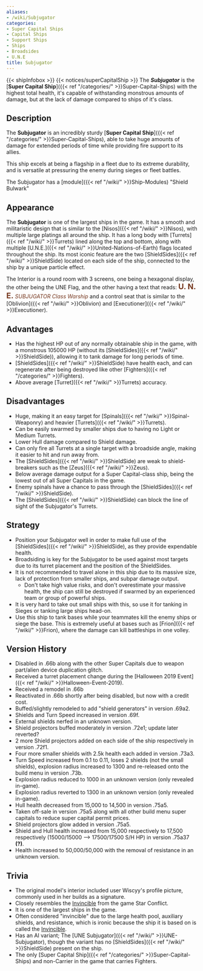 ```yaml
---
aliases:
- /wiki/Subjugator
categories:
- Super Capital Ships
- Capital Ships
- Support Ships
- Ships
- Broadsides
- U.N.E
title: Subjugator
---
```


{{< shipInfobox >}} {{< notices/superCapitalShip >}} The **_Subjugator_** is the [**Super Capital Ship**]({{< ref "/categories/" >}}Super-Capital-Ships) with the highest total health, it's capable of withstanding monstrous amounts of damage, but at the lack of damage compared to ships of it's class.

## Description

The **Subjugator** is an incredibly sturdy [**Super Capital Ship**]({{< ref "/categories/" >}}Super-Capital-Ships), able to take huge amounts of damage for extended periods of time while providing fire support to its allies.

This ship excels at being a flagship in a fleet due to its extreme durability, and is versatile at pressuring the enemy during sieges or fleet battles.

The Subjugator has a [module]({{< ref "/wiki/" >}}Ship-Modules) "Shield Bulwark"

## Appearance

The **Subjugator** is one of the largest ships in the game. It has a smooth and militaristic design that is similar to the [Nisos]({{< ref "/wiki/" >}}Nisos), with multiple large platings all around the ship. It has a long body with [Turrets]({{< ref "/wiki/" >}}Turrets) lined along the top and bottom, along with multiple [U.N.E.]({{< ref "/wiki/" >}}United-Nations-of-Earth) flags located throughout the ship. Its most iconic feature are the two [ShieldSides]({{< ref "/wiki/" >}}ShieldSide) located on each side of the ship, connected to the ship by a unique particle effect.

The Interior is a round room with 3 screens, one being a hexagonal display, the other being the UNE Flag, and the other having a text that reads: <span style="color:#76381f"><span style="font-size:15pt">**U. N. E.**</span> _SUBJUGATOR Class Warship_</span> and a control seat that is similar to the [Oblivion]({{< ref "/wiki/" >}}Oblivion) and [Executioner]({{< ref "/wiki/" >}}Executioner).

## Advantages

- Has the highest HP out of any normally obtainable ship in the game, with a monstrous 105000 HP (without its [ShieldSides]({{< ref "/wiki/" >}}ShieldSide)), allowing it to tank damage for long periods of time.
- [ShieldSides]({{< ref "/wiki/" >}}ShieldSide) have  health each, and can regenerate after being destroyed like other [Fighters]({{< ref "/categories/" >}}Fighters).
- Above average [Turret]({{< ref "/wiki/" >}}Turrets) accuracy.

## Disadvantages

- Huge, making it an easy target for [Spinals]({{< ref "/wiki/" >}}Spinal-Weaponry) and heavier [Turrets]({{< ref "/wiki/" >}}Turrets).
- Can be easily swarmed by smaller ships due to having no Light or Medium Turrets.
- Lower Hull damage compared to Shield damage.
- Can only fire all Turrets at a single target with a broadside angle, making it easier to hit and run away from.
- The [ShieldSides]({{< ref "/wiki/" >}}ShieldSide) are weak to shield-breakers such as the [Zeus]({{< ref "/wiki/" >}}Zeus).
- Below average damage output for a Super Capital-class ship, being the lowest out of all Super Capitals in the game.
- Enemy spinals have a chance to pass through the [ShieldSides]({{< ref "/wiki/" >}}ShieldSide).
- The [ShieldSides]({{< ref "/wiki/" >}}ShieldSide) can block the line of sight of the Subjugator's Turrets.

## Strategy

- Position your Subjugator well in order to make full use of the [ShieldSides]({{< ref "/wiki/" >}}ShieldSide), as they provide expendable health.
- Broadsiding is key for the Subjugator to be used against most targets due to its turret placement and the position of the ShieldSides.
- It is not recommended to travel alone in this ship due to its massive size, lack of protection from smaller ships, and subpar damage output.
  - Don't take high value risks, and don't overestimate your massive health, the ship can still be destroyed if swarmed by an experienced team or group of powerful ships.
- It is very hard to take out small ships with this, so use it for tanking in Sieges or tanking large ships head-on.
- Use this ship to tank bases while your teammates kill the enemy ships or siege the base. This is extremely useful at bases such as [Frion]({{< ref "/wiki/" >}}Frion), where the damage can kill battleships in one volley.

## Version History 

- Disabled in .66b along with the other Super Capitals due to weapon part/alien device duplication glitch.
- Received a turret placement change during the [Halloween 2019 Event]({{< ref "/wiki/" >}}Halloween-Event-2019).
- Received a remodel in .66b
- Reactivated in .66b shortly after being disabled, but now with a credit cost.
- Buffed/slightly remodeled to add "shield generators" in version .69a2.
- Shields and Turn Speed increased in version .69f.
- External shields nerfed in an unknown version.
- Shield projectors buffed moderately in version .72e1; update later reverted?
- 2 more Shield projectors added on each side of the ship respectively in version .72f1.
- Four more smaller shields with 2.5k health each added in version .73a3.
- Turn Speed increased from 0.1 to 0.11, loses 2 shields (not the small shields), explosion radius increased to 1300 and re-released onto the build menu in version .73b.
- Explosion radius reduced to 1000 in an unknown version (only revealed in-game).
- Explosion radius reverted to 1300 in an unknown version (only revealed in-game).
- Hull health decreased from 15,000 to 14,500 in version .75a5.
- Taken off-sale in version .75a5 along with all other build menu super capitals to reduce super capital permit prices.
- Shield projectors glow added in version .75a5.
- Shield and Hull health increased from 15,000 respectively to 17,500 respectively (15000/15000 --> 17500/17500 S/H HP) in version .75a37 **(?)**.
- Health increased to 50,000/50,000 with the removal of resistance in an unknown version.

## Trivia

- The original model's interior included user Wiscyy's profile picture, commonly used in her builds as a signature.
- Closely resembles the [Invincible](https://wiki.star-conflict.com/index.php?title=Invincible) from the game Star Conflict.
- It is one of the largest ships in the game.
- Often considered "invincible" due to the large health pool, auxiliary shields, and resistance, which is ironic because the ship it is based on is called the [Invincible](https://wiki.star-conflict.com/index.php?title=Invincible).
- Has an AI variant; The [UNE Subjugator]({{< ref "/wiki/" >}}UNE-Subjugator), though the variant has no [ShieldSides]({{< ref "/wiki/" >}}ShieldSide) present on the ship.
- The only [Super Capital Ship]({{< ref "/categories/" >}}Super-Capital-Ships) and non-Carrier in the game that carries Fighters.